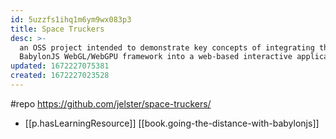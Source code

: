 ```yaml
---
id: 5uzzfs1ihq1m6ym9wx083p3
title: Space Truckers
desc: >-
  an OSS project intended to demonstrate key concepts of integrating the
  BabylonJS WebGL/WebGPU framework into a web-based interactive application
updated: 1672227075381
created: 1672227023528
---
```


#repo https://github.com/jelster/space-truckers/

- [[p.hasLearningResource]] [[book.going-the-distance-with-babylonjs]]